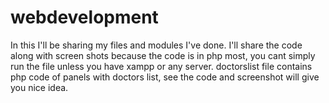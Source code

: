 # webdevelopment
In this I'll be sharing my files and modules I've done.  I'll share the code along with screen shots because the code is in php most, you cant simply run the file unless you have xampp or any server. 
doctorslist file contains php code of panels with doctors list, see the code and screenshot will give you nice idea.
